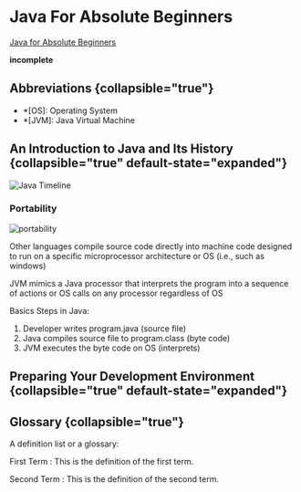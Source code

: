 # Java For Absolute Beginners

[Java for Absolute Beginners](https://link.springer.com/book/10.1007/978-1-4842-3778-6)

**incomplete**

## Abbreviations {collapsible="true"}

- \*[OS]: Operating System
- \*[JVM]: Java Virtual Machine

## An Introduction to Java and Its History {collapsible="true" default-state="expanded"}

![Java Timeline](java-timeline.png)

### Portability

![portability](java-portability.png)

Other languages compile source code directly into machine code designed to run on a specific microprocessor architecture
or OS (i.e., such as windows)

JVM mimics a Java processor that interprets the program into a sequence of actions or OS calls on any processor
regardless of OS

Basics Steps in Java:

1. Developer writes program.java (source file)
2. Java compiles source file to program.class (byte code)
3. JVM executes the byte code on OS (interprets)

## Preparing Your Development Environment {collapsible="true" default-state="expanded"}

## Glossary {collapsible="true"}

A definition list or a glossary:

First Term
: This is the definition of the first term.

Second Term
: This is the definition of the second term.
